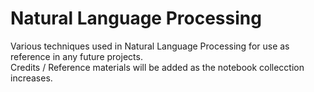 # Natural Language Processing  

Various techniques used in Natural Language Processing for use as reference in any future projects.  
Credits / Reference materials will be added as the notebook collecction increases.  


